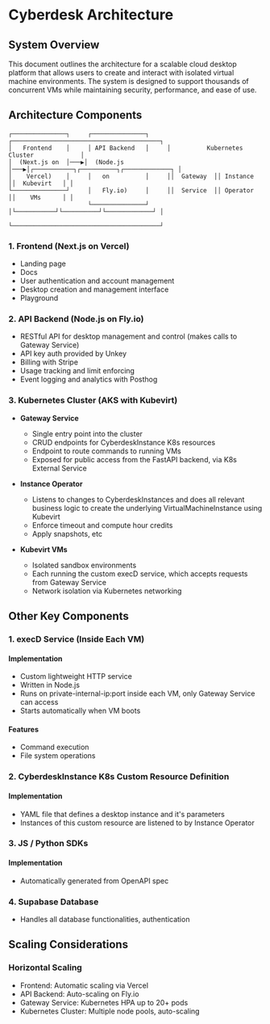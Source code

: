 # Cyberdesk Architecture

## System Overview

This document outlines the architecture for a scalable cloud desktop platform that allows users to create and interact with isolated virtual machine environments. The system is designed to support thousands of concurrent VMs while maintaining security, performance, and ease of use.

## Architecture Components

```
┌───────────────┐     ┌───────────────┐     ┌─────────────────────────────────────────┐
│   Frontend    │     │ API Backend   │     │          Kubernetes Cluster             │
│  (Next.js on  │───▶│  (Node.js      │───▶│┌───────────┐┌──────────┐┌─────────────┐ │
│    Vercel)    │     │   on          │     ││  Gateway  ││ Instance ││  Kubevirt   │ │
└───────────────┘     │   Fly.io)     │     ││  Service  ││ Operator ││    VMs      │ │
                      └───────────────┘     │└───────────┘└──────────┘└─────────────┘ │
                                            └─────────────────────────────────────────┘
```

### 1. Frontend (Next.js on Vercel)
- Landing page
- Docs
- User authentication and account management
- Desktop creation and management interface
- Playground

### 2. API Backend (Node.js on Fly.io)
- RESTful API for desktop management and control (makes calls to Gateway Service)
- API key auth provided by Unkey
- Billing with Stripe
- Usage tracking and limit enforcing
- Event logging and analytics with Posthog

### 3. Kubernetes Cluster (AKS with Kubevirt)

- **Gateway Service**
  - Single entry point into the cluster
  - CRUD endpoints for CyberdeskInstance K8s resources
  - Endpoint to route commands to running VMs
  - Exposed for public access from the FastAPI backend, via K8s External Service

- **Instance Operator**
  - Listens to changes to CyberdeskInstances and does all relevant business logic to create the underlying VirtualMachineInstance using Kubevirt
  - Enforce timeout and compute hour credits
  - Apply snapshots, etc
  
- **Kubevirt VMs**
  - Isolated sandbox environments
  - Each running the custom execD service, which accepts requests from Gateway Service
  - Network isolation via Kubernetes networking

## Other Key Components

### 1. execD Service (Inside Each VM)

#### Implementation
- Custom lightweight HTTP service
- Written in Node.js
- Runs on private-internal-ip:port inside each VM, only Gateway Service can access
- Starts automatically when VM boots

#### Features
- Command execution
- File system operations

### 2. CyberdeskInstance K8s Custom Resource Definition

#### Implementation
- YAML file that defines a desktop instance and it's parameters
- Instances of this custom resource are listened to by Instance Operator

### 3. JS / Python SDKs

#### Implementation
- Automatically generated from OpenAPI spec

### 4. Supabase Database
- Handles all database functionalities, authentication

## Scaling Considerations

### Horizontal Scaling
- Frontend: Automatic scaling via Vercel
- API Backend: Auto-scaling on Fly.io
- Gateway Service: Kubernetes HPA up to 20+ pods
- Kubernetes Cluster: Multiple node pools, auto-scaling


